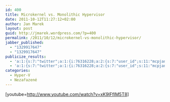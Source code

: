 ```yaml
---
id: 400
title: Microkernel vs. Monolithic Hypervisor
date: 2011-10-12T11:27:12+02:00
author: Jan Marek
layout: post
guid: http://jmarek.wordpress.com/?p=400
permalink: /2011/10/12/microkernel-vs-monolithic-hypervisor/
jabber_published:
  - "1329917647"
  - "1329917647"
publicize_results:
  - 'a:1:{s:7:"twitter";a:1:{i:76316228;a:2:{s:7:"user_id";s:11:"mcpjanmarek";s:7:"post_id";s:18:"172313222026768388";}}}'
  - 'a:1:{s:7:"twitter";a:1:{i:76316228;a:2:{s:7:"user_id";s:11:"mcpjanmarek";s:7:"post_id";s:18:"172313222026768388";}}}'
categories:
  - Hyper-V
  - Nezařazené
---
```

[youtube=http://www.youtube.com/watch?v=xK9lFfIM5T8]